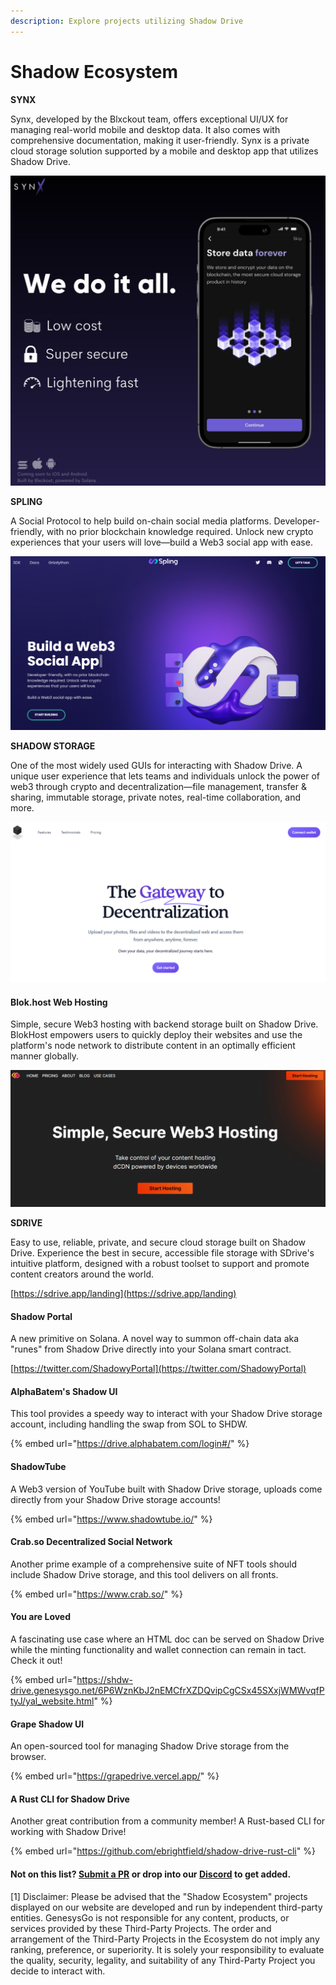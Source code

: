 ```yaml
---
description: Explore projects utilizing Shadow Drive
---
```


# Shadow Ecosystem

**SYNX**

Synx, developed by the Blxckout team, offers exceptional UI/UX for managing real-world mobile and desktop data. It also comes with comprehensive documentation, making it user-friendly. Synx is a private cloud storage solution supported by a mobile and desktop app that utilizes Shadow Drive.

[![](../../.gitbook/assets/synx-feature.png)](https://twitter.com/synx\_xyz)

**SPLING**

A Social Protocol to help build on-chain social media platforms. Developer-friendly, with no prior blockchain knowledge required. Unlock new crypto experiences that your users will love—build a Web3 social app with ease.

[![](../../.gitbook/assets/spling-feature.png)](https://www.splinglabs.com/)

**SHADOW STORAGE**

One of the most widely used GUIs for interacting with Shadow Drive. A unique user experience that lets teams and individuals unlock the power of web3 through crypto and decentralization—file management, transfer & sharing, immutable storage, private notes, real-time collaboration, and more.

[![](../../.gitbook/assets/shadowstorage.png)](https://www.shadow.storage/#features)

#### **Blok.host Web Hosting**

Simple, secure Web3 hosting with backend storage built on Shadow Drive. BlokHost empowers users to quickly deploy their websites and use the platform's node network to distribute content in an optimally efficient manner globally.

[![](../../.gitbook/assets/blockhost.png)](https://blok.host/)

**SDRIVE**

Easy to use, reliable, private, and secure cloud storage built on Shadow Drive. Experience the best in secure, accessible file storage with SDrive's intuitive platform, designed with a robust toolset to support and promote content creators around the world.

[https://sdrive.app/landing](https://sdrive.app/landing)

#### **Shadow Portal**

A new primitive on Solana. A novel way to summon off-chain data aka "runes" from Shadow Drive directly into your Solana smart contract.

[https://twitter.com/ShadowyPortal](https://twitter.com/ShadowyPortal)

#### **AlphaBatem's Shadow UI**

This tool provides a speedy way to interact with your Shadow Drive storage account, including handling the swap from SOL to SHDW.

{% embed url="https://drive.alphabatem.com/login#/" %}

#### **ShadowTube**

A Web3 version of YouTube built with Shadow Drive storage, uploads come directly from your Shadow Drive storage accounts!

{% embed url="https://www.shadowtube.io/" %}

#### **Crab.so Decentralized Social Network**

Another prime example of a comprehensive suite of NFT tools should include Shadow Drive storage, and this tool delivers on all fronts.

{% embed url="https://www.crab.so/" %}

#### **You are Loved**

A fascinating use case where an HTML doc can be served on Shadow Drive while the minting functionality and wallet connection can remain in tact. Check it out!

{% embed url="https://shdw-drive.genesysgo.net/6P6WznKbJ2nEMCfrXZDQvipCgCSx45SXxjWMWvqfPtyJ/yal_website.html" %}

#### **Grape Shadow UI**

An open-sourced tool for managing Shadow Drive storage from the browser.

{% embed url="https://grapedrive.vercel.app/" %}

#### **A Rust CLI for Shadow Drive**

Another great contribution from a community member! A Rust-based CLI for working with Shadow Drive!

{% embed url="https://github.com/ebrightfield/shadow-drive-rust-cli" %}

#### **Not on this list?** [**Submit a PR**](https://github.com/GenesysGo/docs-shadow-cloud) **or drop into our** [**Discord**](https://discord.gg/genesysgo) **to get added.**

\[1] Disclaimer: Please be advised that the "Shadow Ecosystem" projects displayed on our website are developed and run by independent third-party entities. GenesysGo is not responsible for any content, products, or services provided by these Third-Party Projects. The order and arrangement of the Third-Party Projects in the Ecosystem do not imply any ranking, preference, or superiority. It is solely your responsibility to evaluate the quality, security, legality, and suitability of any Third-Party Project you decide to interact with.
